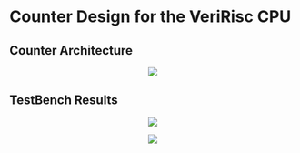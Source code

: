 # Counter Design for the VeriRisc CPU

## Counter Architecture

<p align="center">
  <img src="https://github.com/A-Hares/VeriRisc_CPU/assets/139650137/d485654e-2851-4f70-a918-9b67bf0f6bc0" />
</p>

## TestBench Results
<p align="center">
  <img src="https://github.com/A-Hares/VeriRisc_CPU/assets/139650137/3e0568bd-378b-414d-bc36-3c1cdb2b940d" />
</p>

<p align="center">
  <img src="https://github.com/A-Hares/VeriRisc_CPU/assets/139650137/1e385399-91e9-40af-83f6-dcb11f75bfde" />
</p>
